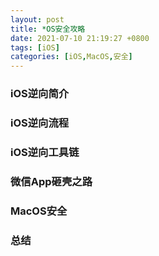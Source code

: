 ```yaml
---
layout: post
title: *OS安全攻略 
date: 2021-07-10 21:19:27 +0800
tags: [iOS]
categories: [iOS,MacOS,安全]
---
```


### iOS逆向简介


### iOS逆向流程


### iOS逆向工具链


### 微信App砸壳之路


### MacOS安全



### 总结